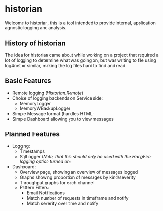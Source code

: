 # historian

Welcome to historian, this is a tool intended to provide internal, application agnostic logging and analysis.

## History of historian
The idea for historian came about while working on a project that required a lot of logging to determine what was going on, but was writing to file using log4net or similar, making the log files hard to find and read.

## Basic Features
- Remote logging (*Historian.Remote*)
- Choice of logging backends on Service side:
  - MemoryLogger
  - MemoryWBackupLogger
- Simple Message format (handles HTML)
- Simple Dashboard allowing you to view messages

## Planned Features
- Logging:
  - Timestamps
  - SqlLogger (*Note, that this should only be used with the HangFire logging option turned on*)
- Dashboard:
  - Overview page, showing an overview of messages logged
  - Graphs showing proportion of messages by kind/severity
  - Throughput graphs for each channel
  - Pattern Filters:
    - Email Notifications
    - Match number of requests in timeframe and notify
    - Match severity over time and notify
